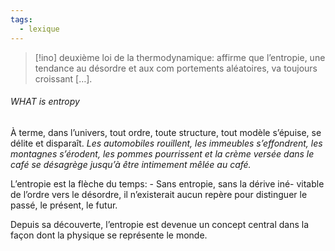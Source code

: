 ```yaml
---
tags:
  - lexique
---
```

> [!ino] deuxième loi de  la thermodynamique:
>  affirme que l’entropie, une tendance au désordre et aux com portements aléatoires, va toujours croissant […].

###### WHAT is entropy
À terme, dans l’univers, tout ordre, toute structure, tout modèle s’épuise, se délite et disparaît. *Les automobiles rouillent, les immeubles s’effondrent, les montagnes s’érodent, les pommes pourrissent et la crème versée dans le café se désagrège jusqu’à être intimement mêlée au café.* 

L’entropie est la flèche du temps: 
\- Sans entropie, sans la dérive iné- vitable de l’ordre vers le désordre, il n’existerait aucun repère pour distinguer le passé, le présent, le futur. 

Depuis sa découverte, l’entropie est devenue un concept central dans la façon dont la physique se représente le monde. 
